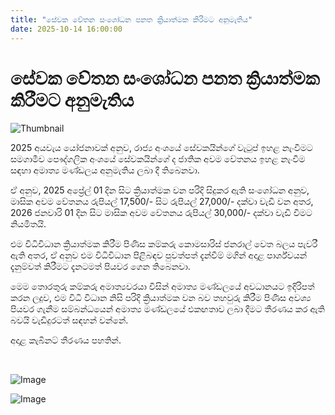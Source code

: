 ```yaml
---
title: "සේවක වේතන සංශෝධන පනත ක්‍රියාත්මක කිරීමට අනුමැතිය"
date: 2025-10-14 16:00:00
---
```


# සේවක වේතන සංශෝධන පනත ක්‍රියාත්මක කිරීමට අනුමැතිය

![Thumbnail](https://helakuru.sgp1.cdn.digitaloceanspaces.com/esana/images/lib/cabinet-updates[1].jpg)

2025 අයවැය යෝජනාවක් අනුව, රාජ්‍ය අංශයේ සේවකයින්ගේ වැටුප් ඉහළ නැංවීමට සමගාමීව පෞද්ගලික අංශයේ සේවකයින්ගේ ද ජාතික අවම වේතනය ඉහළ නැංවීම සඳහා අමාත්‍ය මණ්ඩලය අනුමැතිය ලබා දී තිබෙනවා.

ඒ අනුව, 2025 අප්‍රේල් 01 දින සිට ක්‍රියාත්මක වන පරිදි සිදුකර ඇති සංශෝධන අනුව, මාසික අවම වේතනය රුපියල් 17,500/- සිට රුපියල් 27,000/- දක්වා වැඩි වන අතර, 2026 ජනවාරි 01 දින සිට මාසික අවම වේතනය රුපියල් 30,000/- දක්වා වැඩි වීමට නියමිතයි.

එම විධිවිධාන ක්‍රියාත්මක කිරීම පිණිස කම්කරු කොමසාරිස් ජනරාල් වෙත බලය පැවරී ඇති අතර, ඒ අනුව එම විධිවිධාන පිළිබඳව පුවත්පත් දැන්වීම් මගින් අදාළ පාර්ශ්වයන් දැනුම්වත් කිරීමට දැනටමත් පියවර ගෙන තිබෙනවා‍.

මෙම තොරතුරු කම්කරු අමාත්‍යවරයා විසින් අමාත්‍ය මණ්ඩලයේ අවධානයට ඉදිරිපත් කරන ලදුව, එම විධි විධාන නිසි පරිදි ක්‍රියාත්මක වන බව තහවුරු කිරීම පිණිස අවශ්‍ය පියවර ගැනීම සම්බන්ධයෙන් අමාත්‍ය මණ්ඩලයේ එකඟතාව ලබා දීමට තීරණය කර ඇති බවයි වැඩිදුරටත් සඳහන් වන්නේ.

අදාළ කැබිනට් තීරණය පහතින්.

 

![Image](https://helakuru.sgp1.cdn.digitaloceanspaces.com/esana/images/68ee1d76cfee6pdf_page_0.jpeg)

![Image](https://helakuru.sgp1.cdn.digitaloceanspaces.com/esana/images/68ee1d76d95b7pdf_page_1.jpeg)

